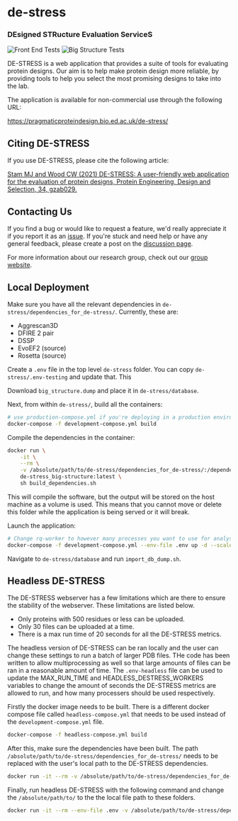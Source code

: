 # de-stress
### DEsigned STRucture Evaluation ServiceS

![Front End Tests](https://github.com/wells-wood-research/de-stress/workflows/Front%20End%20Tests/badge.svg)
![Big Structure Tests](https://github.com/wells-wood-research/de-stress/workflows/Big%20Structure%20Tests/badge.svg)

DE-STRESS is a web application that provides a suite of tools for evaluating protein
designs. Our aim is to help make protein design more reliable, by providing tools to
help you select the most promising designs to take into the lab.

The application is available for non-commercial use through the following URL:

https://pragmaticproteindesign.bio.ed.ac.uk/de-stress/

## Citing DE-STRESS

If you use DE-STRESS, please cite the following article:

[Stam MJ and Wood CW (2021) DE-STRESS: A user-friendly web application for the evaluation of protein designs, Protein Engineering, Design and Selection, 34, gzab029.](https://academic.oup.com/peds/article/doi/10.1093/protein/gzab029/6462357)

## Contacting Us

If you find a bug or would like to request a feature, we'd really appreciate it if you
report it as an [issue](https://github.com/wells-wood-research/de-stress/issues). If
you're stuck and need help or have any general feedback, please create a post on the
[discussion page](https://github.com/wells-wood-research/de-stress/discussions).

For more information about our research group, check out our
[group website](https://www.wellswoodresearchgroup.com).

## Local Deployment

Make sure you have all the relevant dependencies in
`de-stress/dependencies_for_de-stress/`. Currently, these are:

* Aggrescan3D
* DFIRE 2 pair
* DSSP
* EvoEF2 (source)
* Rosetta (source)

Create a `.env` file in the top level `de-stress` folder. You can copy
`de-stress/.env-testing` and update that. This 

Download `big_structure.dump` and place it in `de-stress/database`.

Next, from within `de-stress/`, build all the containers:

```bash
# use production-compose.yml if you're deploying in a production environment
docker-compose -f development-compose.yml build
```

Compile the dependencies in the container:

```bash
docker run \
    -it \
    --rm \
    -v /absolute/path/to/de-stress/dependencies_for_de-stress/:/dependencies_for_de-stress \
    de-stress_big-structure:latest \
    sh build_dependencies.sh
```

This will compile the software, but the output will be stored on the host machine as a
volume is used. This means that you cannot move or delete this folder while the
application is being served or it will break.

Launch the application:

```bash
# Change rq-worker to however many processes you want to use for analysis
docker-compose -f development-compose.yml --env-file .env up -d --scale rq-worker=4
```

Navigate to `de-stress/database` and run `import_db_dump.sh`.

## Headless DE-STRESS

The DE-STRESS webserver has a few limitations which are there to ensure the stability of the webserver. These limitations are listed below. 

* Only proteins with 500 residues or less can be uploaded.
* Only 30 files can be uploaded at a time.
* There is a max run time of 20 seconds for all the DE-STRESS metrics.

The headless version of DE-STRESS can be ran locally and the user can change these settings to run a batch of larger PDB files. THe code has been written to allow multiprocessing as well so that large amounts of files can be ran in a reasonable amount of time. The `.env-headless` file can be used to update the MAX_RUN_TIME and HEADLESS_DESTRESS_WORKERS variables to change the amount of seconds the DE-STRESS metrics are allowed to run, and how many processers should be used respectively. 

Firstly the docker image needs to be built. There is a different docker compose file called `headless-compose.yml` that needs to be used instead of the `development-compose.yml` file.  

```bash 
docker-compose -f headless-compose.yml build
```

After this, make sure the dependencies have been built. The path `/absolute/path/to/de-stress/dependencies_for_de-stress/` needs to be replaced with the user's local path to the DE-STRESS dependencies. 

```bash
docker run -it --rm -v /absolute/path/to/de-stress/dependencies_for_de-stress/:/dependencies_for_de-stress de-stress_big-structure:latest sh build_dependencies.sh
```

Finally, run headless DE-STRESS with the following command and change the `/absolute/path/to/` to the the local file path to these folders. 

```bash
docker run -it --rm --env-file .env -v /absolute/path/to/de-stress/dependencies_for_de-stress/:/dependencies_for_de-stress -v /absolute/path/to/input_path/:/input_path de-stress_big-structure:latest poetry run headless_destress /input_path
```



